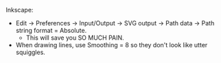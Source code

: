Inkscape:
- Edit -> Preferences -> Input/Output -> SVG output -> Path data -> Path string format = Absolute.
  - This will save you SO MUCH PAIN.
- When drawing lines, use Smoothing = 8 so they don't look like utter squiggles.
